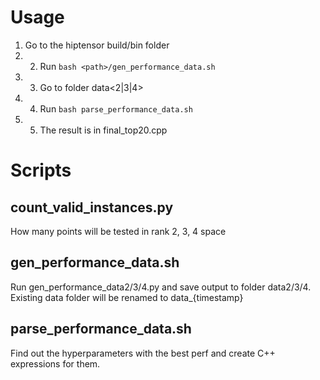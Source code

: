 # Usage

1. Go to the hiptensor build/bin folder
2. 2. Run `bash <path>/gen_performance_data.sh`
3. 3. Go to folder data<2|3|4>
4. 4. Run `bash parse_performance_data.sh`
5. 5. The result is in final\_top20.cpp

# Scripts

## count\_valid\_instances.py

How many points will be tested in rank 2, 3, 4 space

## gen\_performance\_data.sh

Run gen\_performance\_data2/3/4.py and save output to folder data2/3/4. Existing data folder will be renamed to data\_{timestamp}

## parse\_performance\_data.sh

Find out the hyperparameters with the best perf and create C++ expressions for them.

